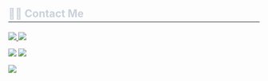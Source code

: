 <div align="left">  <!-- Contact Section -->
  <h2 style="border-bottom: 1px solid #21262d; color: #c9d1d9; padding-bottom: 4px; margin: 40px 0 20px;">
    🧑‍💻 Contact Me
  </h2>
  <p>
    <a href="https://velog.io/@ikimyh22/posts">
      <img src="https://img.shields.io/badge/Velog-20C997?style=for-the-badge&logo=Velog&logoColor=white">
    </a>
    <a href="mailto:ikimyh059554@gmail.com">
      <img src="https://img.shields.io/badge/Gmail-EA4335?style=for-the-badge&logo=Gmail&logoColor=white">
    </a>
  </p>
  
  <div>
   <p>
    <img src="http://github-profile-summary-cards.vercel.app/api/cards/repos-per-language?username=hyunbara&theme=github_dark"/>
    <img src="http://github-profile-summary-cards.vercel.app/api/cards/stats?username=hyunbara&theme=github_dark"/>
  </p>
  <p>
    <img src="http://github-profile-summary-cards.vercel.app/api/cards/profile-details?username=hyunbara&theme=github_dark"/>
  </p>
  </div>
</div>
